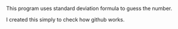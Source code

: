This program uses standard deviation formula to guess the number.

I created this simply to check how github works.
